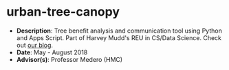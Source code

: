 # urban-tree-canopy
* **Description**: Tree benefit analysis and communication tool using Python and Apps Script. Part of Harvey Mudd's REU in CS/Data Science. Check out [our blog](https://hmcactivetransportation.wordpress.com/).
* **Date**: May - August 2018
* **Advisor(s)**: Professor Medero (HMC)
